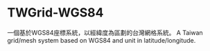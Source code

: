 # TWGrid-WGS84
一個基於WGS84座標系統，以經緯度為區劃的台灣網格系統。
A Taiwan grid/mesh system based on WGS84 and unit in latitude/longitude.
